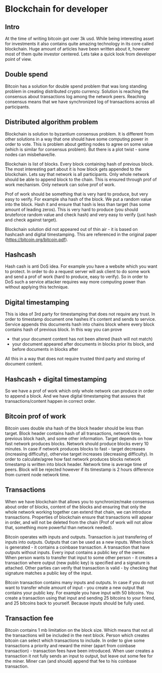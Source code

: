 # Blockchain for developer #
## Intro ##
At the time of writing bitcoin got over 3k usd. 
While being interesting asset for investments it also contains quite amazing technology in its core called blockchain.
Huge amount of articles have been written about it, however most of them quite investor centered. Lets take a quick look from developer point of view.

## Double spend ##
Bitcoin has a solution for double spend problem that was long standing problem in creating distributed crypto currency.
Solution is reaching the consensus about transactions log among the network peers. 
Reaching consensus means that we have synchronized log of transactions across all participants. 

## Distributed algorithm problem ##
Blockchain is solution to byzantium consensus problem. It is different from other solutions in a way that one should have some computing power in order to vote.
This is problem about getting nodes to agree on some value (which is similar for consensus problem). But there is a plot twist - some nodes can misbehave/lie.

Blockchain is list of blocks. Every block containing hash of previous block. The most interesting part about it is how block gets appended to the blockchain.
Lets say that network is all participants. Only whole network should be able to append block to the chain. This is ensured through prof of work mechanism. Only network can solve prof of work.

Prof of work should be something that is very hard to produce, but very easy to verify. 
For example sha hash of the block. We put a random value into the block. Hash it and ensure that hash is less than target (has some amount of leading zeros).
This is very hard to produce (you should bruteforce random value and check hash) and very easy to verify (just hash and check against target).

Blockchain solution did not appeared out of thin air - it is based on hashcash and digital timestamping.
This are referenced in the original paper (https://bitcoin.org/bitcoin.pdf).

## Hashcash ##
Hash cash is anti DoS idea. For example you have a website which you want to protect. 
In order to do a request server will ask client to do some work and send a prof of work (hard to produce, easy to verify).
So in order to DoS such a service attacker requires way more computing power than without applying this technique.

## Digital timestamping ##
This is idea of 3rd party for timestamping that does not require any trust. 
In order to timestamp document one hashes it's content and sends to service.
Service appends this documents hash into chains block where every block contains hash of previous block.
In this way you can prove 

- that your document content has not been altered (hash will not match)
- your document appeared after documents in blocks prior its block, and before documents in blocks after

All this in a way that does not require trusted third party and storing of document content.

## Hashcash + digital timestamping ##
So we have a prof of work which only whole network can produce in order to append a block.
And we have digital timestamping that assures that transactions/content happen in correct order.

## Bitcoin prof of work ##
Bitcoin uses double sha hash of the block header should be less than target. 
Block header contains hash of all transactions, network time, previous block hash, and some other information.
Target depends on how fast network produces blocks. Network should produce blocks every 10 minutes. 
In case if network produces blocks to fast - target decreases (increasing difficulty), othervise target increases (decreasing difficulty).
In order to calculate/agree how fast network produces blocks network timestamp is written into block header. 
Network time is average time of peers. Block will be rejected however if its timestamp is 2 hours difference from current node network time.

## Transactions ##
When we have blockchain that allows you to synchronize/make consensus about order of blocks, content of the blocks and ensuring that only the whole network working together can extend that chain, we can introduce transactions.
Properties of blockchain ensure that transactions will appear in order, and will not be deleted from the chain (Prof of work will not allow that, something more powerful than network needed).

Bitcoin operates with inputs and outputs. Transaction is just transfering of inputs into outputs. Outputs that can be used as a new inputs.
When block is generated - it contains a coinbase transaction. A transaction that have outputs without inputs. Every input contains a public key of the owner.
When person wants to transfer that input to some other person - it creates a transaction where output (new public key) is specified and a signature is attached.
Other parties can verify that transaction is valid - by checking that signature matches a public key of the input.

Bitcoin transaction contains many inputs and outputs. In case if you do not want to transfer whole amount of input - you create a new output that contains your public key.
For example you have input with 50 bitcoins. You create a transaction using that input and sending 25 bitcoins to your friend, and 25 bitcoins back to yourself. 
Because inputs should be fully used.

## Transaction fee ##
Bitcoin contains 1 mb limitation on the block size. Which means that not all the transactions will be included in the next block.
Person which creates bitcoin can select which transactions to include. In order to give some transactions a priority and reward the miner (apart from coinbase transaction) - transaction fees have been introduced.
When user creates a transaction it not fully sends an input to output, but leave out some fee for the miner. Miner can (and should) append that fee to his coinbase transaction.

